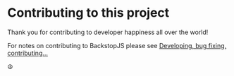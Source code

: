 # Contributing to this project

Thank you for contributing to developer happiness all over the world!

For notes on contributing to BackstopJS please see [Developing, bug fixing, contributing...](./README.md#developing-bug-fixing-contributing)

☮️
